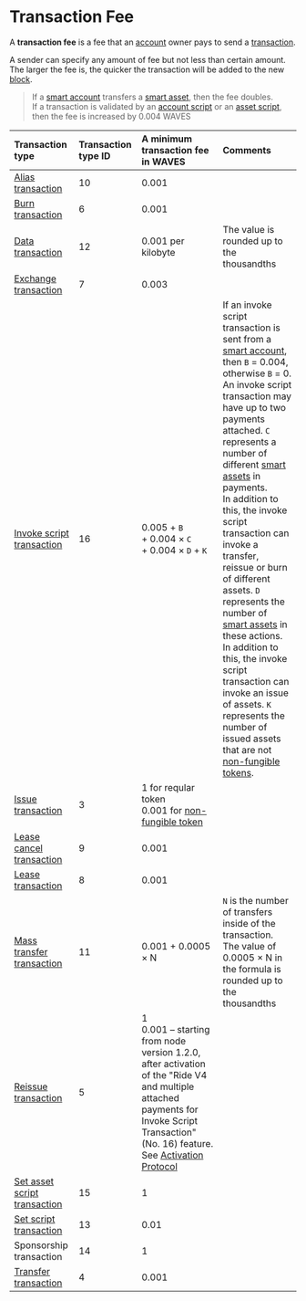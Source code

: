 # Transaction Fee

A **transaction fee** is a fee that an [account](/en/blockchain/account) owner pays to send a [transaction](/en/blockchain/transaction).

A sender can specify any amount of fee but not less than certain amount. The larger the fee is, the quicker the transaction will be added to the new [block](/en/blockchain/block).

> If a [smart account](/en/blockchain/account/smart-account) transfers a [smart asset](/en/blockchain/token/smart-asset), then the fee doubles. <br>If a transaction is validated by an [account script](/en/ride/script/script-types/account-script) or an [asset script](/en/ride/script/script-types/asset-script), then the fee is increased by 0.004 WAVES

| Transaction type | Transaction type ID | A minimum transaction fee in WAVES | Comments |
| :--- | :--- | :--- | :--- |
| [Alias transaction](/en/blockchain/transaction-type/alias-transaction) | 10 | 0.001 | |
| [Burn transaction](/en/blockchain/transaction-type/burn-transaction) | 6 | 0.001 | |
| [Data transaction](/en/blockchain/transaction-type/data-transaction) | 12 | 0.001 per kilobyte | The value is rounded up to the thousandths |
| [Exchange transaction](/en/blockchain/transaction-type/exchange-transaction) | 7 | 0.003 | |
| [Invoke script transaction](/en/blockchain/transaction-type/invoke-script-transaction) | 16 | 0.005 + `B`<br/>+ 0.004 × `C`<br/>+ 0.004 × `D` + `K` | If an invoke script transaction is sent from a [smart account](/en/blockchain/account/smart-account), then `B` = 0.004, otherwise `B` = 0.<br>An invoke script transaction may have up to two payments attached. `C` represents  a number of different [smart assets](/en/blockchain/token/smart-asset) in payments.<br>In addition to this, the invoke script transaction can invoke a transfer, reissue or burn of different assets. `D` represents the number of [smart assets](/en/blockchain/token/smart-asset) in these actions.<br>In addition to this, the invoke script transaction can invoke an issue of assets. `K` represents the number of issued assets that are not [non-fungible tokens](/en/blockchain/token/non-fungible-token). |
| [Issue transaction](/en/blockchain/transaction-type/issue-transaction) | 3 | 1 for reqular token <br>0.001 for [non-fungible token](/en/blockchain/token/non-fungible-token) | |
| [Lease cancel transaction](/en/blockchain/transaction-type/lease-cancel-transaction) | 9 | 0.001 | |
| [Lease transaction](/en/blockchain/transaction-type/lease-transaction) | 8 | 0.001 | |
| [Mass transfer transaction](/en/blockchain/transaction-type/mass-transfer-transaction) | 11 | 0.001 + 0.0005 × N | `N` is the number of transfers inside of the transaction. <br>The value of 0.0005 × N in the formula is rounded up to the thousandths |
| [Reissue transaction](/en/blockchain/transaction-type/reissue-transaction) | 5 | 1<br/>0.001 – starting from node version 1.2.0, after activation of the "Ride V4 and multiple attached payments for Invoke Script Transaction" (No. 16) feature. See <a href="/en/blockchain/waves-protocol/activation-protocol">Activation Protocol</a>| |
| [Set asset script transaction](/en/blockchain/transaction-type/set-asset-script-transaction) | 15 | 1 | |
| [Set script transaction](/en/blockchain/transaction-type/set-script-transaction) | 13 | 0.01 | |
| Sponsorship transaction | 14 | 1 | |
| [Transfer transaction](/en/blockchain/transaction-type/transfer-transaction) | 4 | 0.001 | | |
